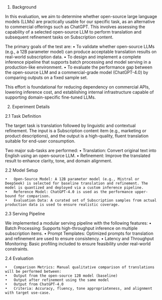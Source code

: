 1. Background

In this evaluation, we aim to determine whether open-source large language models (LLMs) are practically usable for our specific task, as an alternative to commercial offerings such as ChatGPT. This involves assessing the capability of a selected open-source LLM to perform translation and subsequent refinement tasks on Subscription content.

The primary goals of the test are:
	•	To validate whether open-source LLMs (e.g., a 12B parameter model) can produce acceptable translation results on real-world subscription data.
	•	To design and implement a complete inference pipeline that supports batch processing and model serving in a production-like environment.
	•	To evaluate the performance gap between the open-source LLM and a commercial-grade model (ChatGPT-4.0) by comparing outputs on a fixed sample set.

This effort is foundational for reducing dependency on commercial APIs, lowering inference cost, and establishing internal infrastructure capable of supporting domain-specific fine-tuned LLMs.


2. Experiment Details

2.1 Task Definition

The target task is translation followed by linguistic and contextual refinement. The input is a Subscription content item (e.g., marketing or product descriptions), and the output is a high-quality, fluent translation suitable for end-user consumption.

Two major sub-tasks are performed:
	•	Translation: Convert original text into English using an open-source LLM.
	•	Refinement: Improve the translated result to enhance clarity, tone, and domain alignment.

2.2 Model Setup

	•	Open-Source Model: A 12B parameter model (e.g., Mistral or DeepSeek) is selected for baseline translation and refinement. The model is quantized and deployed via a custom inference pipeline.
	•	Reference Model: ChatGPT-4.0 is used as the performance upper-bound for comparison.
	•	Evaluation Data: A curated set of Subscription samples from actual production data is used to ensure realistic coverage.

2.3 Serving Pipeline

We implemented a modular serving pipeline with the following features:
	•	Batch Processing: Supports high-throughput inference on multiple subscription items.
	•	Prompt Templates: Optimized prompts for translation and refinement are used to ensure consistency.
	•	Latency and Throughput Monitoring: Basic profiling included to ensure feasibility under real-world constraints.

2.4 Evaluation

	•	Comparison Metrics: Manual qualitative comparison of translations will be performed between:
	•	Output from the open-source 12B model (baseline)
	•	Output after refinement using the same model
	•	Output from ChatGPT-4.0
	•	Criteria: Accuracy, fluency, tone appropriateness, and alignment with target use-case.
